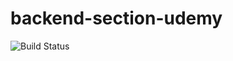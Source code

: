 # backend-section-udemy

![Build Status](https://travis-ci.com/aperezmm/backend-section-udemy.svg?branch=main)